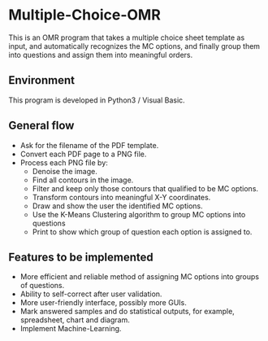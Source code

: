 # Multiple-Choice-OMR

This is an OMR program that takes a multiple choice sheet template as input, and automatically recognizes the MC options, and finally group them into questions and assign them into meaningful orders.

## Environment
This program is developed in Python3 / Visual Basic.

## General flow
- Ask for the filename of the PDF template.
- Convert each PDF page to a PNG file.
- Process each PNG file by:
  - Denoise the image.
  - Find all contours in the image.
  - Filter and keep only those contours that qualified to be MC options.
  - Transform contours into meaningful X-Y coordinates.
  - Draw and show the user the identified MC options.
  - Use the K-Means Clustering algorithm to group MC options into questions
  - Print to show which group of question each option is assigned to.
  
## Features to be implemented
- More efficient and reliable method of assigning MC options into groups of questions.
- Ability to self-correct after user validation.
- More user-friendly interface, possibly more GUIs.
- Mark answered samples and do statistical outputs, for example, spreadsheet, chart and diagram.
- Implement Machine-Learning.
